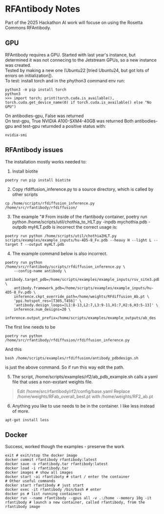 # RFAntibody Notes
Part of the 2025 Hackathon AI work will focuse on using the Rosetta Commons RFAntibody. 

## GPU
RFAntibody requires a GPU. Started with last year's instance, but determined it was not connecing to the Jetstream GPUs, so a new instance was created.  
Tested by making a new one (Ubuntu22 [tried Ubuntu24, but got lots of errors on initialization]).  
To test: install torch and in the phython3 command env run:
```
python3 -m pip install torch
python3
>>> import torch; print(torch.cuda.is_available(), torch.cuda.get_device_name(0) if torch.cuda.is_available() else "No GPU")
```
On antibodies-gpu, False was returned  
On test-gpu, True NVIDIA A100-SXM4-40GB was returned
Both antibodies-gpu and test-gpu returnded a positive status with:
```
nvidia-smi
```

## RFAntibody issues
The installation mostly works needed to:
1. Install biotite
```
poetry run pip install biotite
```
2. Copy rfdiffusion_inference.py to a source directory, which is called by other scripts
```
cp /home/scripts/rfdiffusion_inference.py /home/src/rfantibody/rfdiffusion/
```
3. The example "# From inside of the rfantibody container, poetry run python /home/scripts/util/chothia_to_HLT.py -inpdb mychothia.pdb -outpdb myHLT.pdb is incorrect the correct usage is:
```
poetry run python /home/scripts/util/chothia2HLT.py scripts/examples/example_inputs/hu-4D5-8_Fv.pdb --heavy H --light L --target T --output myHLT.pdb
```
4. The example command below is also incorrect.  
```
poetry run python  /home/src/rfantibody/scripts/rfdiffusion_inference.py \
    --config-name antibody \
    antibody.target_pdb=/home/scripts/examples/example_inputs/rsv_site3.pdb \
    antibody.framework_pdb=/home/scripts/examples/example_inputs/hu-4D5-8_Fv.pdb \
    inference.ckpt_override_path=/home/weights/RFdiffusion_Ab.pt \
    'ppi.hotspot_res=[T305,T456]' \
    'antibody.design_loops=[L1:8-13,L2:7,L3:9-11,H1:7,H2:6,H3:5-13]' \
    inference.num_designs=20 \
    inference.output_prefix=/home/scripts/examples/example_outputs/ab_des
```
The first line needs to be 
```
poetry run python  /home/src/rfantibody/rfdiffusion/rfdiffusion_inference.py
```
And this 
```
bash /home/scripts/examples/rfdiffusion/antibody_pdbdesign.sh
```
is just the above command. So if run this way edit the path.

5. The script, /home/scripts/examples/rf2/ab_pdb_example.sh calls a yaml file that uses a non-exstant weights file.  
> Edit /home/src/rfantibody/rf2/config/base.yaml
> Replace /home/weights/RFab_overall_best.pt with /home/weights/RF2_ab.pt  
 
6. Anything you like to use needs to be in the container. I like less instead of more. 
```
apt-get install less
```

## Docker
Success, worked though the examples - preserve the work
```
exit # exit/stop the docker image
docker commit rfantibody rfantibody:latest
docker save -o rfantibody.tar rfantibody:latest
docker load -i rfantibody.tar
docker images # show all images
docker start -ai rfantiboty # start / enter the container
# Other useful commands
docker start rfantibody # just start
docker exec -it rfantibody /bin/bash # enter
docker ps # list running containers
docker run --name rfantibody --gpus all -v .:/home --memory 10g -it rfantibody # launch a new container, called rfantibody, from the rfantibody image
```
